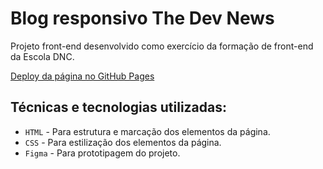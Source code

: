 # Blog responsivo The Dev News

Projeto front-end desenvolvido como exercício da formação de front-end da Escola DNC.

[Deploy da página no GitHub Pages](https://thyagoramon.github.io/RID219370_Blog-Responsivo/)

## Técnicas e tecnologias utilizadas:
- `HTML` - Para estrutura e marcação dos elementos da página.
- `CSS` - Para estilização dos elementos da página.
- `Figma` - Para prototipagem do projeto.
